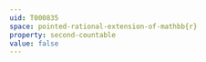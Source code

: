 ```yaml
---
uid: T000835
space: pointed-rational-extension-of-mathbb{r}
property: second-countable
value: false
---
```

